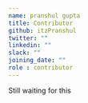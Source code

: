 ```yaml
---
name: pranshul gupta
title: Contributor
github: itzPranshul
twitter: ""
linkedin: ""
slack: ""
joining_date: ""
role : contributor
---
```


Still waiting for this

